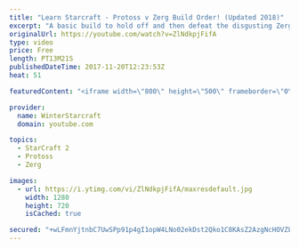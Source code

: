 ```yaml
---
title: "Learn Starcraft - Protoss v Zerg Build Order! (Updated 2018)"
excerpt: "A basic build to hold off and then defeat the disgusting Zerg! Meant for lower level players who have little direction, not for high level players looking for the dankest meta :) -- Watch live at https://www.twitch.tv/wintergaming"
originalUrl: https://youtube.com/watch?v=ZlNdkpjFifA
type: video
price: Free
length: PT13M21S
publishedDateTime: 2017-11-20T12:23:53Z
heat: 51

featuredContent: "<iframe width=\"800\" height=\"500\" frameborder=\"0\" src=\"https://www.youtube.com/embed/ZlNdkpjFifA\" allow=\"accelerometer; autoplay; encrypted-media; gyroscope; picture-in-picture\" allowfullscreen></iframe>"

provider:
  name: WinterStarcraft
  domain: youtube.com

topics:
  - StarCraft 2
  - Protoss
  - Zerg

images:
  - url: https://i.ytimg.com/vi/ZlNdkpjFifA/maxresdefault.jpg
    width: 1280
    height: 720
    isCached: true

secured: "+wLFmnYjtnbC7UwSPp91p4gI1opW4LNo02ekDst2Qko1C8KAsZ2AzgNcHOVZLRhgnZBvtN0QUHUesUvZJIFNCAdvMN5Fa/oG3B+OjWI6oq/7Wh9ybaWOe2d8334D0zZIEt6bPfjT+NwZqBBJEBLrC7iS/a88JJl9GEMzhdjTDfESxUUDG8n3PMiMCL8XDfSNkJYNXyGihOaZmTF5TBHa35T+aE1iBsexGRB95TRg2OdibyK2x0u5YikAJWX6QscExPVhF3d/rjVMOBQPCP+mwgobsK/evn1P62n84uM0j22v8WfHcLHuUCNNDBGUQWYJN5FxZf07Trj6V8+d1kWmgFkaQnw3tYuXmntrguFM24+71qUa4XSQeh1JKDFabg5ZckVB5q9aGvPFCZSxqQib7EAvT+IWfiSmokxBpTI03QI=;y3bQrV9cq/iLkFjVMu7hFA=="
---
```


